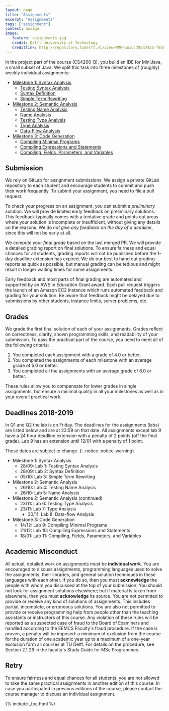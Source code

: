 ```yaml
---
layout: page
title: "Assignments"
excerpt: "Assignments"
tags: ["assignment"]
context: assign
image:
   feature: assignments.jpg
   credit: Delft University of Technology
   creditlink: http://repository.tudelft.nl/view/MMP/uuid:785a7433-f8b0-40b8-b420-b59d88fc2254
---
```


In the project part of the course (CS4200-B), you build an IDE for MiniJava, a small subset of Java.
We split this task into three milestones of (roughly) weekly individual assignments:

* [Milestone 1: Syntax Analysis](ms1)
  * [Testing Syntax Analysis](ms1/lab1.html)
  * [Syntax Definition](ms1/lab2.html)
  * [Simple Term Rewriting](ms1/lab3.html)
* [Milestone 2: Semantic Analysis](ms2)
  * [Testing Name Analysis](ms2/lab4.html)
  * [Name Analysis](ms2/lab5.html)
  * [Testing Type Analysis](ms2/lab6.html)
  * [Type Analysis](ms2/lab7.html)
  * [Data-Flow Analysis](ms2/lab8.html)
* [Milestone 3: Code Generation](ms3)
  * [Compiling Minimal Programs](ms3/lab9.html)
  * [Compiling Expressions and Statements](ms3/lab10.html)
  * [Compiling, Fields, Parameters, and Variables](ms3/lab11.html)

## Submission

We rely on GitLab for assignment submissions.
We assign a private GitLab repository to each student and encourage students to commit and push their work frequently.
To submit your assignment, you need to file a pull request.

To check your progress on an assignment, you can submit a *preliminary solution*.
We will provide limited early feedback on preliminary solutions.
This feedback typically comes with a tentative grade and points out areas where your solution is incomplete or insufficient, without giving any details on the reasons.
We do *not give any feedback on the day of a deadline*, since this will not be early at all.

We compute your *final grade* based on the last merged PR.
We will provide a detailed grading report on final solutions.
To ensure fairness and equal chances for all students, grading reports will not be published before the 1-day deadline extension has expired.
We do our best to hand out grading reports as quick as possible, but manual grading can be tedious and might result in longer waiting times for some assignments.

Early feedback and most parts of final grading are automated and supported by an AWS in Education Grant award.
Each pull request triggers the launch of an Amazon EC2 instance which runs automated feedback and grading for your solution.
Be aware that feedback might be delayed due to submissions by other students, instance limits, server problems, etc.

## Grades

We grade the first final solution of each of your assignments.
Grades reflect on correctness, clarity, shown programming skills, and readability of your submission.
To pass the practical part of the course, you need to meet all of the following criteria:

1. You completed each assignment with a grade of 4.0 or better.
2. You completed the assignments of each milestone with an average grade of 5.0 or better.
3. You completed all the assignments with an average grade of 6.0 or better.

These rules allow you to compensate for lower grades in single assignments, but ensure a minimal quality in all your milestones as well as in your overall practical work.

## Deadlines 2018-2019

In Q1 and Q2 the lab is on Friday. The deadlines for the assignments (labs) are listed below and are at 23:59 on that date. All assignments except lab 9 have a 24 hour deadline extension with a penalty of 2 points (off the final grade). Lab 9 has an extension until 12/01 with a penalty of 1 point.

These dates are subject to change.
{: .notice .notice-warning}

* Milestone 1: Syntax Analysis
   - 28/09: Lab 1: Testing Syntax Analysis
   - 28/09: Lab 2: Syntax Definition
   - 05/10: Lab 3: Simple Term Rewriting
* Milestone 2: Semantic Analysis
   - 26/10: Lab 4: Testing Name Analysis
   - 26/10: Lab 5: Name Analysis
* Milestone 2: Semantic Analysis (continued)
   - 23/11: Lab 6: Testing Type Analysis
   - 23/11: Lab 7: Type Analysis
	 - 30/11: Lab 8: Data-flow Analysis
* Milestone 3: Code Generation
   - 14/12: Lab 9: Compiling Minimal Programs
   - 21/12: Lab 10: Compiling Expressions and Statements
   - 18/01: Lab 11: Compiling, Fields, Parameters, and Variables

## Academic Misconduct

All actual, detailed work on assignments must be **individual work**.
You are encouraged to discuss assignments, programming languages used to solve the assignments, their libraries, and general solution techniques in these languages with each other.
If you do so, then you must **acknowledge** the people with whom you discussed at the top of your submission.
You should not look for assignment solutions elsewhere; but if material is taken from elsewhere, then you must **acknowledge** its source.
You are not permitted to provide or receive any kind of solutions of assignments.
This includes partial, incomplete, or erroneous solutions.
You are also not permitted to provide or receive programming help from people other than the teaching assistants or instructors of this course.
Any violation of these rules will be reported as a suspected case of fraud to the Board of Examiners and handled according to the EEMCS Faculty's fraud procedure.
If the case is proven, a penalty will be imposed: a minimum of exclusion from the course for the duration of one academic year up to a maximum of a one-year exclusion form all courses at TU Delft.
For details on the procedure, see Section 2.1.26 in the faculty's Study Guide for MSc Programmes.

## Retry

To ensure fairness and equal chances for all students, you are not allowed to take the same practical assignments in another edition of this course.
In case you participated in previous editions of the course, please contact the course manager to discuss an individual assignment.

{% include _toc.html %}

